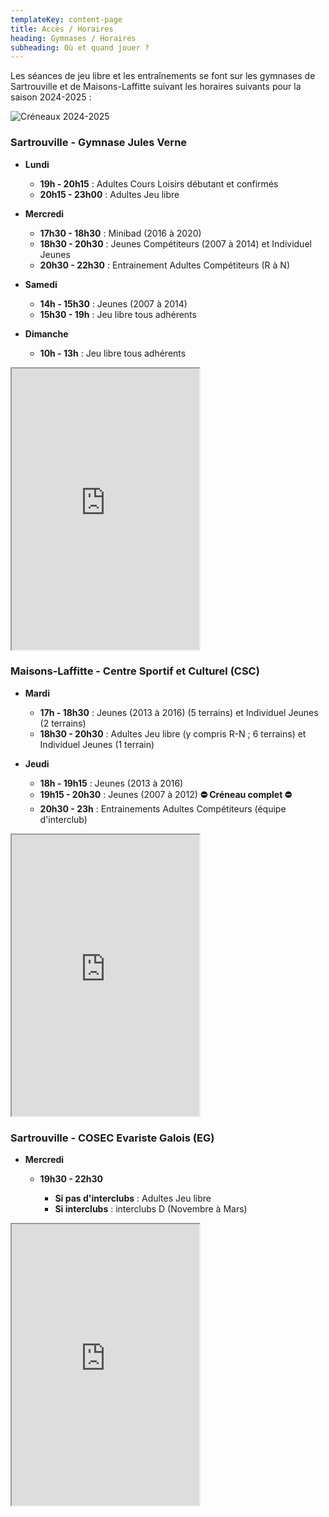```yaml
---
templateKey: content-page
title: Accès / Horaires
heading: Gymnases / Horaires
subheading: Où et quand jouer ?
---
```

Les séances de jeu libre et les entraînements se font sur les gymnases de Sartrouville et de Maisons-Laffitte suivant les horaires suivants pour la saison 2024-2025 :

![Créneaux 2024-2025](/assets/creneaux-2024-2025.png "Créneaux 2024-2025")

### Sartrouville - Gymnase Jules Verne

* **Lundi**

  * **19h - 20h15** : Adultes Cours Loisirs débutant et confirmés
  * **20h15 - 23h00** : Adultes Jeu libre
* **Mercredi**

  * **17h30 - 18h30** : Minibad (2016 à 2020)
  * **18h30 - 20h30** : Jeunes Compétiteurs (2007 à 2014) et Individuel Jeunes
  * **20h30 - 22h30** : Entrainement Adultes Compétiteurs (R à N)
* **Samedi**

  * **14h - 15h30** : Jeunes (2007 à 2014)
  * **15h30 - 19h** : Jeu libre tous adhérents
* **Dimanche** 

  * **10h - 13h** : Jeu libre tous adhérents

<iframe src="https://www.google.com/maps/embed?pb=!1m14!1m8!1m3!1d4489.449567291847!2d2.1578284951943045!3d48.94293805091653!3m2!1i1024!2i768!4f13.1!3m3!1m2!1s0x47e6617cdf8eb969%3A0x5b2ca9c5e1c7b095!2sGymnase%20Jules%20Verne!5e0!3m2!1sen!2sus!4v1656368388992!5m2!1sfr!2sfr" height="450" allowfullscreen="" loading="lazy" referrerpolicy="no-referrer-when-downgrade"></iframe>

### Maisons-Laffitte - Centre Sportif et Culturel (CSC)

* **Mardi**

  * **17h - 18h30** : Jeunes (2013 à 2016) (5 terrains) et Individuel Jeunes (2 terrains)
  * **18h30 - 20h30** : Adultes Jeu libre (y compris R-N ; 6 terrains) et Individuel Jeunes (1 terrain)
* **Jeudi**

  * **18h - 19h15** : Jeunes (2013 à 2016)
  * **19h15 - 20h30** : Jeunes (2007 à 2012) **⛔ Créneau complet ⛔**
  * **20h30 - 23h** : Entrainements Adultes Compétiteurs (équipe d'interclub)

<iframe src="https://www.google.com/maps/embed?pb=!1m14!1m8!1m3!1d8463.3859598707!2d2.142463744193864!3d48.95342727625679!3m2!1i1024!2i768!4f13.1!3m3!1m2!1s0x47e661910f6966b3%3A0xa5f2e3cd7d822091!2sCentre%20Sportif%20et%20Culturel%20de%20Maisons-Laffitte!5e0!3m2!1sen!2sus!4v1656368244040!5m2!1sfr!2sfr" height="450" allowfullscreen="" loading="lazy" referrerpolicy="no-referrer-when-downgrade"></iframe>

### Sartrouville - COSEC Evariste Galois (EG)

* **Mercredi**

  * **19h30 - 22h30**

    * **Si pas d'interclubs** : Adultes Jeu libre
    * **Si interclubs** : interclubs D (Novembre à Mars)

<iframe src="https://www.google.com/maps/embed?pb=!1m14!1m8!1m3!1d8428.797984111126!2d2.157637975196161!3d48.92737962769069!3m2!1i1024!2i768!4f13.1!3m3!1m2!1s0x0%3A0x3f808666ee645af3!2sCOSEC%20Evariste%20Galois!5e0!3m2!1sfr!2sfr!4v1658341663874!5m2!1sfr!2sfr" height="450" allowfullscreen="" loading="lazy" referrerpolicy="no-referrer-when-downgrade"></iframe>